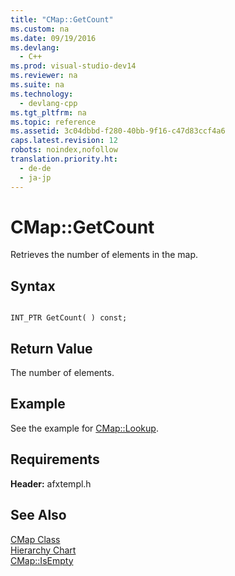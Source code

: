 ```yaml
---
title: "CMap::GetCount"
ms.custom: na
ms.date: 09/19/2016
ms.devlang: 
  - C++
ms.prod: visual-studio-dev14
ms.reviewer: na
ms.suite: na
ms.technology: 
  - devlang-cpp
ms.tgt_pltfrm: na
ms.topic: reference
ms.assetid: 3c04dbbd-f280-40bb-9f16-c47d83ccf4a6
caps.latest.revision: 12
robots: noindex,nofollow
translation.priority.ht: 
  - de-de
  - ja-jp
---
```

# CMap::GetCount
Retrieves the number of elements in the map.  
  
## Syntax  
  
```  
  
INT_PTR GetCount( ) const;  
```  
  
## Return Value  
 The number of elements.  
  
## Example  
 See the example for [CMap::Lookup](../vs140/CMap--Lookup.md).  
  
## Requirements  
 **Header:** afxtempl.h  
  
## See Also  
 [CMap Class](../vs140/CMap-Class.md)   
 [Hierarchy Chart](../vs140/Hierarchy-Chart.md)   
 [CMap::IsEmpty](../vs140/CMap--IsEmpty.md)